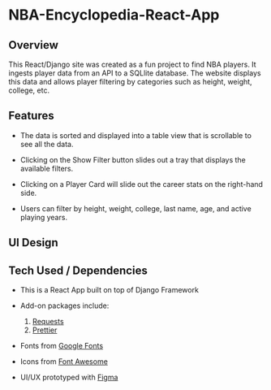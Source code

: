 # NBA-Encyclopedia-React-App

## Overview

This React/Django site was created as a fun project to find NBA players. It ingests player data from an API to a SQLlite database. The website displays this data and allows player filtering by categories such as height, weight, college, etc.

## Features

- The data is sorted and displayed into a table view that is scrollable to see all the data.

- Clicking on the Show Filter button slides out a tray that displays the available filters.

- Clicking on a Player Card will slide out the career stats on the right-hand side.

- Users can filter by height, weight, college, last name, age, and active playing years.

## UI Design



## Tech Used / Dependencies

- This is a React App built on top of Django Framework

- Add-on packages include: <br>

  1. [Requests](https://www.npmjs.com/package/requests)
  2. [Prettier](https://www.npmjs.com/package/prettier)

- Fonts from [Google Fonts](https://fonts.google.com/)

- Icons from [Font Awesome](https://fontawesome.com/)

- UI/UX prototyped with [Figma](https://www.figma.com/)
